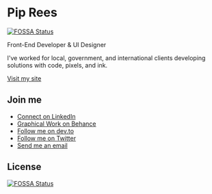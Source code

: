 # Pip Rees
[![FOSSA Status](https://app.fossa.com/api/projects/git%2Bgithub.com%2Fpiprees%2Fpiprees.svg?type=shield)](https://app.fossa.com/projects/git%2Bgithub.com%2Fpiprees%2Fpiprees?ref=badge_shield)


Front-End Developer & UI Designer

I've worked for local, government, and international clients developing
solutions with code, pixels, and ink.

[Visit my site](https://piprees.dev/)

## Join me

* [Connect on LinkedIn](https://www.linkedin.com/in/piprees)
* [Graphical Work on Behance](https://www.behance.net/piprees)
* [Follow me on dev.to](https://dev.to/piprees)
* [Follow me on Twitter](https://twitter.com/piprees)
* [Send me an email](https://piprees.dev/#contact)


## License
[![FOSSA Status](https://app.fossa.com/api/projects/git%2Bgithub.com%2Fpiprees%2Fpiprees.svg?type=large)](https://app.fossa.com/projects/git%2Bgithub.com%2Fpiprees%2Fpiprees?ref=badge_large)